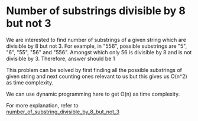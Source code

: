 # Number of substrings divisible by 8 but not 3
We are interested to find number of substrings of a given string which are divisible by 8 but not 3.
For example, in "556", possible substrings are "5", "6", "55", "56" and "556". Amongst which only 56 is divisible by 8 and is not divisible by 3. Therefore, answer should be 1

This problem can be solved by first finding all the possible substrings of given string and next counting ones relevant to us but this gives us O(n^2) as time complexity. 

We can use dynamic programming here to get O(n) as time complexity. 

For more explanation, refer to <a href="https://iq.opengenus.org/number-of-substrings-divisible-by-8-but-not-3/">number_of_substring_divisible_by_8_but_not_3</a>
